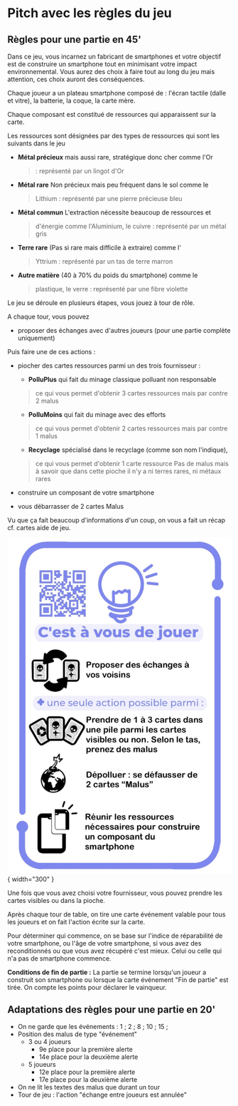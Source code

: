 # Pitch avec les règles du jeu

## Règles pour une partie en 45'
Dans ce jeu, vous incarnez un fabricant de smartphones et votre objectif
est de construire un smartphone tout en minimisant votre impact
environnemental. Vous aurez des choix à faire tout au long du jeu mais
attention, ces choix auront des conséquences.

Chaque joueur a un plateau smartphone composé de : l'écran tactile
(dalle et vitre), la batterie, la coque, la carte mère.

Chaque composant est constitué de ressources qui apparaissent sur la
carte.

Les ressources sont désignées par des types de ressources qui sont les
suivants dans le jeu

-   **Métal précieux** mais aussi rare, stratégique donc cher comme l'Or
    > : représenté par un lingot d'Or

-   **Métal rare** Non précieux mais peu fréquent dans le sol comme le
    > Lithium : représenté par une pierre précieuse bleu

-   **Métal commun** L'extraction nécessite beaucoup de ressources et
    > d'énergie comme l'Aluminium, le cuivre : représenté par un métal
    > gris

-   **Terre rare** (Pas si rare mais difficile à extraire) comme l'
    > Yttrium : représenté par un tas de terre marron

-   **Autre matière** (40 à 70% du poids du smartphone) comme le
    > plastique, le verre : représenté par une fibre violette

Le jeu se déroule en plusieurs étapes, vous jouez à tour de rôle.

A chaque tour, vous pouvez

- proposer des échanges avec d'autres joueurs (pour une partie complète uniquement)

Puis faire une de ces actions :

- piocher des cartes ressources parmi un des trois fournisseur :

    - **PolluPlus** qui fait du minage classique polluant non responsable
    >  ce qui vous permet d'obtenir 3 cartes ressources
    > mais par contre 2 malus

    - **PolluMoins** qui fait du minage avec des efforts
    > ce qui vous permet d'obtenir 2 cartes ressources
    > mais par contre 1 malus

    - **Recyclage** spécialisé dans le recyclage (comme son nom l'indique),
    > ce qui vous permet d'obtenir 1 carte ressource
    > Pas de malus mais à savoir que dans cette pioche il n'y a ni terres rares, ni métaux
    rares

- construire un composant de votre smartphone

- vous débarrasser de 2 cartes Malus

Vu que ça fait beaucoup d'informations d'un coup, on vous a fait un
récap cf. cartes aide de jeu.

![Recap des règles](img/AideDeJeu.jpeg){ width="300" }

Une fois que vous avez choisi votre fournisseur, vous pouvez prendre les
cartes visibles ou dans la pioche.

Après chaque tour de table, on tire une carte événement valable pour
tous les joueurs et on fait l'action écrite sur la carte.

Pour déterminer qui commence, on se base sur l'indice de réparabilité
de votre smartphone, ou l'âge de votre smartphone, si vous avez des
reconditionnés ou que vous avez récupéré c'est mieux. Celui ou celle qui
n'a pas de smartphone commence.

**Conditions de fin de partie :** La partie se termine lorsqu'un joueur
a construit son smartphone ou lorsque la carte événement "Fin de
partie" est tirée. On compte les points pour
déclarer le vainqueur.

## Adaptations des règles pour une partie en 20'                                                      
- On ne garde que les événements : 1 ; 2 ; 8 ; 10 ; 15  ;
- Position des malus de type "événement"
    - 3 ou 4 joueurs
        - 9e place pour la première alerte
        - 14e place pour la deuxième alerte
    - 5 joueurs
        - 12e place pour la première alerte
        - 17e place pour la deuxième alerte
- On ne lit les textes des malus que durant un tour
- Tour de jeu : l'action "échange entre joueurs est annulée"
